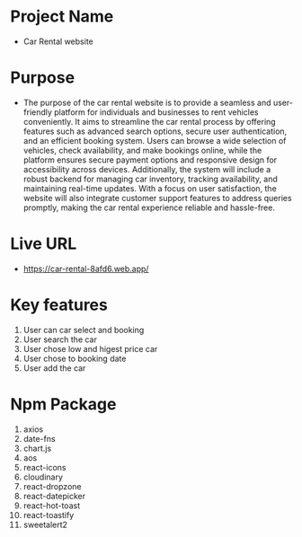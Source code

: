 # Project Name
- Car Rental website

# Purpose
- The purpose of the car rental website is to provide a seamless and user-friendly platform for individuals and businesses to rent vehicles conveniently. It aims to streamline the car rental process by offering features such as advanced search options, secure user authentication, and an efficient booking system. Users can browse a wide selection of vehicles, check availability, and make bookings online, while the platform ensures secure payment options and responsive design for accessibility across devices. Additionally, the system will include a robust backend for managing car inventory, tracking availability, and maintaining real-time updates. With a focus on user satisfaction, the website will also integrate customer support features to address queries promptly, making the car rental experience reliable and hassle-free.

# Live URL
- https://car-rental-8afd6.web.app/

# Key features
1. User can car select and booking
2. User search the car
3. User chose low and higest price car
4. User chose to booking date
5. User add the car

# Npm Package
1. axios
2. date-fns
3. chart.js
4. aos
5. react-icons
6. cloudinary
7. react-dropzone
8. react-datepicker
9. react-hot-toast
10. react-toastify
11. sweetalert2

